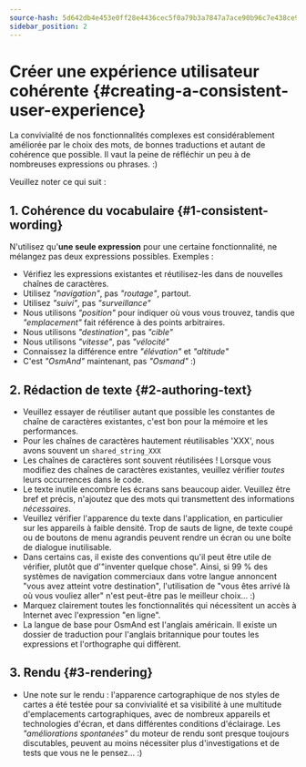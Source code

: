 ```yaml
---
source-hash: 5d642db4e453e0ff28e4436cec5f0a79b3a7847a7ace90b96c7e438ce9d125f9
sidebar_position: 2
---
```


# Créer une expérience utilisateur cohérente {#creating-a-consistent-user-experience}

La convivialité de nos fonctionnalités complexes est considérablement améliorée par le choix des mots, de bonnes traductions et autant de cohérence que possible. Il vaut la peine de réfléchir un peu à de nombreuses expressions ou phrases. :)

Veuillez noter ce qui suit :

## 1. Cohérence du vocabulaire {#1-consistent-wording}

N'utilisez qu'**une seule expression** pour une certaine fonctionnalité, ne mélangez pas deux expressions possibles. Exemples :

* Vérifiez les expressions existantes et réutilisez-les dans de nouvelles chaînes de caractères.
* Utilisez _"navigation"_, pas _"routage"_, partout.
* Utilisez _"suivi"_, pas _"surveillance"_
* Nous utilisons _"position"_ pour indiquer où vous vous trouvez, tandis que _"emplacement"_ fait référence à des points arbitraires.
* Nous utilisons _"destination"_, pas _"cible"_
* Nous utilisons _"vitesse"_, pas _"vélocité"_
* Connaissez la différence entre _"élévation"_ et _"altitude"_
* C'est _"OsmAnd"_ maintenant, pas _"Osmand"_ :)

## 2. Rédaction de texte {#2-authoring-text}

* Veuillez essayer de réutiliser autant que possible les constantes de chaîne de caractères existantes, c'est bon pour la mémoire et les performances.
* Pour les chaînes de caractères hautement réutilisables 'XXX', nous avons souvent un `shared_string_XXX`
* Les chaînes de caractères sont souvent réutilisées ! Lorsque vous modifiez des chaînes de caractères existantes, veuillez vérifier _toutes_ leurs occurrences dans le code.
* Le texte inutile encombre les écrans sans beaucoup aider. Veuillez être bref et précis, n'ajoutez que des mots qui transmettent des informations _nécessaires_.
* Veuillez vérifier l'apparence du texte dans l'application, en particulier sur les appareils à faible densité. Trop de sauts de ligne, de texte coupé ou de boutons de menu agrandis peuvent rendre un écran ou une boîte de dialogue inutilisable.
* Dans certains cas, il existe des conventions qu'il peut être utile de vérifier, plutôt que d'"inventer quelque chose". Ainsi, si 99 % des systèmes de navigation commerciaux dans votre langue annoncent "vous avez atteint votre destination", l'utilisation de "vous êtes arrivé là où vous vouliez aller" n'est peut-être pas le meilleur choix... :)
* Marquez clairement toutes les fonctionnalités qui nécessitent un accès à Internet avec l'expression "en ligne".
* La langue de base pour OsmAnd est l'anglais américain. Il existe un dossier de traduction pour l'anglais britannique pour toutes les expressions et l'orthographe qui diffèrent.

## 3. Rendu {#3-rendering}

* Une note sur le rendu : l'apparence cartographique de nos styles de cartes a été testée pour sa convivialité et sa visibilité à une multitude d'emplacements cartographiques, avec de nombreux appareils et technologies d'écran, et dans différentes conditions d'éclairage. Les _"améliorations spontanées"_ du moteur de rendu sont presque toujours discutables, peuvent au moins nécessiter plus d'investigations et de tests que vous ne le pensez... :)